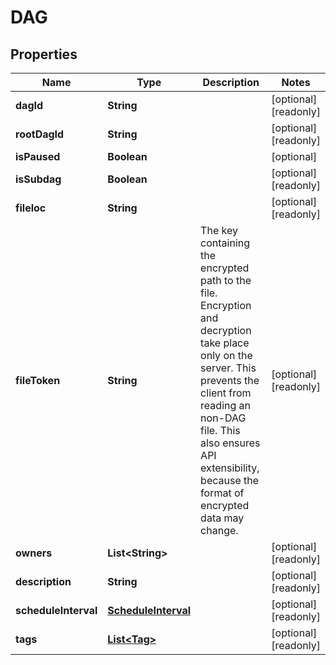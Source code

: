 

# DAG

## Properties

Name | Type | Description | Notes
------------ | ------------- | ------------- | -------------
**dagId** | **String** |  |  [optional] [readonly]
**rootDagId** | **String** |  |  [optional] [readonly]
**isPaused** | **Boolean** |  |  [optional]
**isSubdag** | **Boolean** |  |  [optional] [readonly]
**fileloc** | **String** |  |  [optional] [readonly]
**fileToken** | **String** | The key containing the encrypted path to the file. Encryption and decryption take place only on the server. This prevents the client from reading an non-DAG file. This also ensures API extensibility, because the format of encrypted data may change.  |  [optional] [readonly]
**owners** | **List&lt;String&gt;** |  |  [optional] [readonly]
**description** | **String** |  |  [optional] [readonly]
**scheduleInterval** | [**ScheduleInterval**](ScheduleInterval.md) |  |  [optional] [readonly]
**tags** | [**List&lt;Tag&gt;**](Tag.md) |  |  [optional] [readonly]



